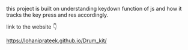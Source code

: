 this project is built on understanding keydown function of js and how it tracks the key press and res accordingly.



link to the website 👇

https://lohaniprateek.github.io/Drum_kit/
